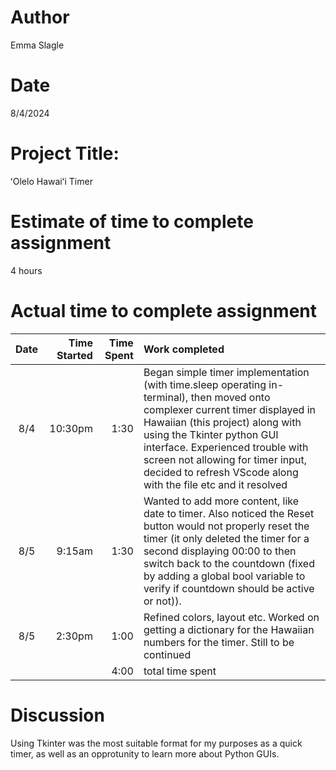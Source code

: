 # Author
Emma Slagle

# Date
8/4/2024

# Project Title: 
ʻOlelo Hawaiʻi Timer

# Estimate of time to complete assignment
4 hours

# Actual time to complete assignment
| Date  | Time Started | Time Spent | Work completed |
| :---: | -----------: | ---------: | :------------- |
| 8/4 |       10:30pm |       1:30 | Began simple timer implementation (with time.sleep operating in-terminal), then moved onto complexer current timer displayed in Hawaiian (this project) along with using the Tkinter python GUI interface. Experienced trouble with screen not allowing for timer input, decided to refresh VScode along with the file etc and it resolved |
| 8/5 |       9:15am |       1:30 | Wanted to add more content, like date to timer. Also noticed the Reset button would not properly reset the timer (it only deleted the timer for a second displaying 00:00 to then switch back to the countdown (fixed by adding a global bool variable to verify if countdown should be active or not)). |
| 8/5 |       2:30pm |       1:00 | Refined colors, layout etc. Worked on getting a dictionary for the Hawaiian numbers for the timer. Still to be continued |
|       |              |     4:00 | total time spent       |

# Discussion
 Using Tkinter was the most suitable format for my purposes as a quick timer, as well as an opprotunity to learn more about Python GUIs. 
